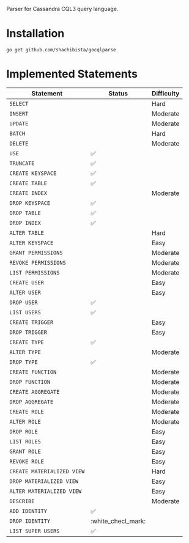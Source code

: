 Parser for Cassandra CQL3 query language.

# Installation

```
go get github.com/shachibista/gocqlparse
```

# Implemented Statements

| Statement                       | Status             | Difficulty
|---------------------------------|--------------------|-----------
| `SELECT`                        |                    | Hard
| `INSERT`                        |                    | Moderate
| `UPDATE`                        |                    | Moderate
| `BATCH`                         |                    | Hard
| `DELETE`                        |                    | Moderate
| `USE`                           | :white_check_mark: |
| `TRUNCATE`                      | :white_check_mark: |
| `CREATE KEYSPACE`               | :white_check_mark: |
| `CREATE TABLE`                  | :white_check_mark: |
| `CREATE INDEX`                  |                    | Moderate
| `DROP KEYSPACE`                 | :white_check_mark: |
| `DROP TABLE`                    | :white_check_mark: |
| `DROP INDEX`                    | :white_check_mark: |
| `ALTER TABLE`                   |                    | Hard
| `ALTER KEYSPACE`                |                    | Easy
| `GRANT PERMISSIONS`             |                    | Moderate
| `REVOKE PERMISSIONS`            |                    | Moderate
| `LIST PERMISSIONS`              |                    | Moderate
| `CREATE USER`                   |                    | Easy
| `ALTER USER`                    |                    | Easy
| `DROP USER`                     | :white_check_mark: |
| `LIST USERS`                    | :white_check_mark: |
| `CREATE TRIGGER`                |                    | Easy
| `DROP TRIGGER`                  |                    | Easy
| `CREATE TYPE`                   | :white_check_mark: |
| `ALTER TYPE`                    |                    | Moderate
| `DROP TYPE`                     | :white_check_mark: |
| `CREATE FUNCTION`               |                    | Moderate
| `DROP FUNCTION`                 |                    | Moderate
| `CREATE AGGREGATE`              |                    | Moderate
| `DROP AGGREGATE`                |                    | Moderate
| `CREATE ROLE`                   |                    | Moderate
| `ALTER ROLE`                    |                    | Moderate
| `DROP ROLE`                     |                    | Easy
| `LIST ROLES`                    |                    | Easy
| `GRANT ROLE`                    |                    | Easy
| `REVOKE ROLE`                   |                    | Easy
| `CREATE MATERIALIZED VIEW`      |                    | Hard
| `DROP MATERIALIZED VIEW`        |                    | Easy
| `ALTER MATERIALIZED VIEW`       |                    | Easy
| `DESCRIBE`                      |                    | Moderate
| `ADD IDENTITY`                  | :white_check_mark: |
| `DROP IDENTITY`                 | :white_checl_mark: |
| `LIST SUPER USERS`              | :white_check_mark: |
